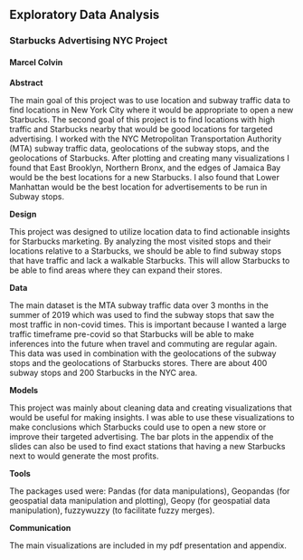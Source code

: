 ## Exploratory Data Analysis
### Starbucks Advertising NYC Project
#### Marcel Colvin
**Abstract**

The main goal of this project was to use location and subway traffic data to find locations in New York City where it would be appropriate to open a new Starbucks. The second goal of this project is to find locations with high traffic and Starbucks nearby that would be good locations for targeted advertising. I worked with the NYC Metropolitan Transportation Authority (MTA) subway traffic data, geolocations of the subway stops, and the geolocations of Starbucks. After plotting and creating many visualizations I found that East Brooklyn, Northern Bronx, and the edges of Jamaica Bay would be the best locations for a new Starbucks. I also found that Lower Manhattan would be the best location for advertisements to be run in Subway stops.

**Design**

This project was designed to utilize location data to find actionable insights for Starbucks marketing. By analyzing the most visited stops and their locations relative to a Starbucks, we should be able to find subway stops that have traffic and lack a walkable Starbucks. This will allow Starbucks to be able to find areas where they can expand their stores.

**Data**

The main dataset is the MTA subway traffic data over 3 months in the summer of 2019 which was used to find the subway stops that saw the most traffic in non-covid times. This is important because I wanted a large traffic timeframe pre-covid so that Starbucks will be able to make inferences into the future when travel and commuting are regular again. This data was used in combination with the geolocations of the subway stops and the geolocations of Starbucks stores. There are about 400 subway stops and 200 Starbucks in the NYC area.

**Models**

This project was mainly about cleaning data and creating visualizations that would be useful for making insights. I was able to use these visualizations to make conclusions which Starbucks could use to open a new store or improve their targeted advertising. The bar plots in the appendix of the slides can also be used to find exact stations that having a new Starbucks next to would generate the most profits.

**Tools**

The packages used were: Pandas (for data manipulations), Geopandas (for geospatial data manipulation and plotting), Geopy (for geospatial data manipulation), fuzzywuzzy (to facilitate fuzzy merges).

**Communication**

The main visualizations are included in my pdf presentation and appendix.
